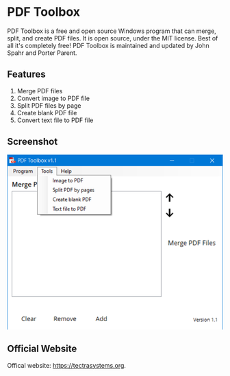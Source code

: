 # PDF Toolbox
PDF Toolbox is a free and open source Windows program that can merge, split, and create PDF files. It is open source, under the MIT license. Best of all it's completely free! PDF Toolbox is maintained and updated by John Spahr and Porter Parent.

## Features
1. Merge PDF files
2. Convert image to PDF file
3. Split PDF files by page
4. Create blank PDF file
5. Convert text file to PDF file

## Screenshot
![Screenshot](https://github.com/JohnSpahr/PDFToolbox/blob/master/Screenshot.PNG?raw=true)

## Official Website
Offical website: https://tectrasystems.org.
